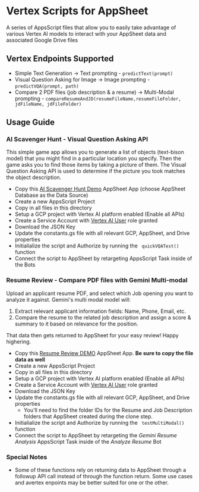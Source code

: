 # Vertex Scripts for AppSheet
A series of AppsScript files that allow you to easily take advantage of various Vertex AI models to interact with your AppSheet data and associated Google Drive files

## Vertex Endpoints Supported
* Simple Text Generation -> Text prompting - ```predictText(prompt)```
* Visual Question Asking for Image -> Image prompting - ```predictVQA(prompt, path)```
* Compare 2 PDF files (job description & a resume) -> Multi-Modal prompting - ```compareResumeAndJD(resumeFileName,resumeFileFolder, jdFileName, jdFileFolder)```

## Usage Guide
### AI Scavenger Hunt - Visual Question Asking API
This simple game app allows you to generate a list of objects (text-bison model) that you might find in a particular location you specify. Then the game asks you to find those items by taking a picture of them. The Visual Question Asking API is used to determine if the picture you took matches the object description. 
* Copy this [AI Scavenger Hunt Demo](https://www.appsheet.com/Template/AppDef?appName=AIScavengerHuntDEMO-4098054&utm_source=share_app_link) AppSheet App (choose AppSheet Database as the Data Source)
* Create a new AppsScript Project
* Copy in all files in this directory
* Setup a GCP project with Vertex AI platform enabled (Enable all APIs)
* Create a Service Account with [Vertex AI User](https://cloud.google.com/vertex-ai/docs/general/access-control#aiplatform.user) role granted
* Download the JSON Key
* Update the constants.gs file with all relevant GCP, AppSheet, and Drive properties
* Initialialize the script and Authorize by running the ``` quickVQATest()``` function
* Connect the script to AppSheet by retargeting AppsScript Task inside of the Bots

### Resume Review - Compare PDF files with Gemini Multi-modal
Upload an applicant resume PDF, and select which Job opening you want to analyze it against. Gemini's multi modal model will:
1. Extract relevant applicant information fields: Name, Phone, Email, etc.
2. Compare the resume to the related job description and assign a score & summary to it based on relevance for the position.
 
That data then gets returned to AppSheet for your easy review! Happy highering.

* Copy this [Resume Review DEMO](https://www.appsheet.com/Template/AppDef?appName=ResumeReviewDEMO-4098054&utm_source=share_app_link) AppSheet App. **Be sure to copy the file data as well**
* Create a new AppsScript Project
* Copy in all files in this directory
* Setup a GCP project with Vertex AI platform enabled (Enable all APIs)
* Create a Service Account with [Vertex AI User](https://cloud.google.com/vertex-ai/docs/general/access-control#aiplatform.user) role granted
* Download the JSON Key
* Update the constants.gs file with all relevant GCP, AppSheet, and Drive properties
  * You'll need to find the folder IDs for the Resume and Job Description folders that AppSheet created during the clone step. 
* Initialialize the script and Authorize by running the ``` testMultiModal()``` function
* Connect the script to AppSheet by retargeting the *Gemini Resume Analysis* AppsScript Task inside of the *Analyze Resume* Bot

### Special Notes
- Some of these functions rely on returning data to AppSheet through a followup API call instead of through the function return. Some use cases and avertex enpoints may be better suited for one or the other. 
